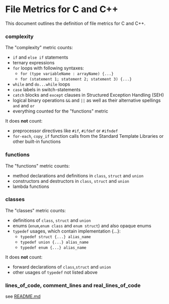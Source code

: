 # File Metrics for C and C++

This document outlines the definition of file metrics for C and C++.

### complexity

The "complexity" metric counts:

-   `if` and `else if` statements
-   ternary expressions
-   `for` loops with following syntaxes:
    -   `for (type variableName : arrayName) {...}`
    -   `for (statement 1; statement 2; statement 3) {...}`
-   `while` and `do...while` loops
-   `case` labels in switch-statements
-   `catch` blocks and `except` clauses in Structured Exception Handling (SEH)
-   logical binary operations `&&` and `||` as well as their alternative spellings `and` and `or`
-   everything counted for the "functions" metric

It does **not** count:

-   preprocessor directives like `#if`, `#ifdef` or `#ifndef`
-   `for-each`, `copy_if` function calls from the Standard Template Libraries or other built-in functions

### functions

The "functions" metric counts:

-   method declarations and definitions in `class`, `struct` and `union`
-   constructors and destructors in `class`, `struct` and `union`
-   lambda functions

### classes

The "classes" metric counts:

-   definitions of `class`, `struct` and `union`
-   enums (`enum`,`enum class` and `enum struct`) and also opaque enums
-   `typedef` usages, which contain implementation {...}:
    -   `typedef struct {...} alias_name`
    -   `typedef union {...} alias_name`
    -   `typedef enum {...} alias_name`

It does **not** count:

-   forward declarations of `class`,`struct` and `union`
-   other usages of `typedef` not listed above

### lines_of_code, comment_lines and real_lines_of_code

see [README.md](README.md)
